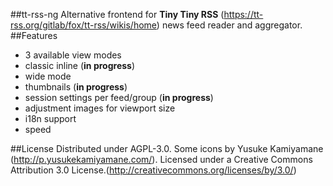 ##tt-rss-ng
Alternative frontend for **Tiny Tiny RSS** (https://tt-rss.org/gitlab/fox/tt-rss/wikis/home) news feed reader and aggregator.  
##Features
 - 3 available view modes
  - classic inline (**in progress**)
  - wide mode
  - thumbnails (**in progress**)
 - session settings per feed/group (**in progress**)
 - adjustment images for viewport size
 - i18n support
 - speed
 
##License
Distributed under AGPL-3.0.
Some icons by Yusuke Kamiyamane (http://p.yusukekamiyamane.com/). Licensed under a Creative Commons Attribution 3.0 License.(http://creativecommons.org/licenses/by/3.0/)
